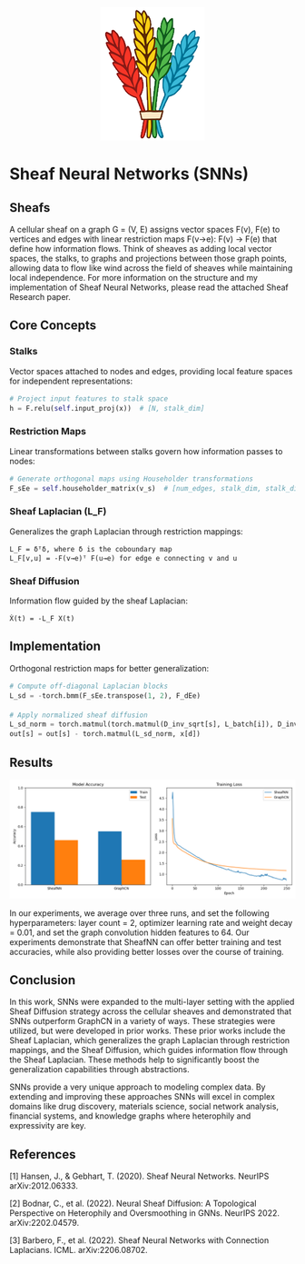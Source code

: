 ﻿<div align="center">
  <img src="images/sheafs.png" alt="Colorful Sheaf Illustration">
</div>

# Sheaf Neural Networks (SNNs)

## Sheafs

A cellular sheaf on a graph G = (V, E) assigns vector spaces F(v), F(e) to vertices and edges with linear restriction maps F(v→e): F(v) → F(e) that define how information flows. 
Think of sheaves as adding local vector spaces, the stalks, to graphs and projections between those graph points, allowing data to flow like wind across the field of sheaves while maintaining local independence.
For more information on the structure and my implementation of Sheaf Neural Networks, please read the attached Sheaf Research paper.

## Core Concepts

### Stalks
Vector spaces attached to nodes and edges, providing local feature spaces for independent representations:
```python
# Project input features to stalk space
h = F.relu(self.input_proj(x))  # [N, stalk_dim]
```

### Restriction Maps
Linear transformations between stalks govern how information passes to nodes:
```python
# Generate orthogonal maps using Householder transformations
F_sEe = self.householder_matrix(v_s)  # [num_edges, stalk_dim, stalk_dim]
```

### Sheaf Laplacian (L_F)
Generalizes the graph Laplacian through restriction mappings:
```
L_F = δᵀδ, where δ is the coboundary map
L_F[v,u] = -F(v→e)ᵀ F(u→e) for edge e connecting v and u
```

### Sheaf Diffusion
Information flow guided by the sheaf Laplacian:
```
Ẋ(t) = -L_F X(t)
```

## Implementation

Orthogonal restriction maps for better generalization:
```python
# Compute off-diagonal Laplacian blocks
L_sd = -torch.bmm(F_sEe.transpose(1, 2), F_dEe)

# Apply normalized sheaf diffusion
L_sd_norm = torch.matmul(torch.matmul(D_inv_sqrt[s], L_batch[i]), D_inv_sqrt[d])
out[s] = out[s] - torch.matmul(L_sd_norm, x[d])
```

## Results

![Sheaf vs Graph Network Comparison](images/model_comparison.png "SheafNN vs GraphCN Networks Comparison")

In our experiments, we average over three runs, and set the following hyperparameters: layer count = 2, optimizer learning rate and weight decay = 0.01, and set the graph convolution hidden features to 64.
Our experiments demonstrate that SheafNN can offer better training and test accuracies, while also providing better losses over the course of training.

## Conclusion

In this work, SNNs were expanded to the multi-layer setting with the applied Sheaf Diffusion strategy across the cellular sheaves and demonstrated that SNNs outperform GraphCN in a variety of ways. These strategies were utilized, but were developed in prior works. 
These prior works include the Sheaf Laplacian, which generalizes the graph Laplacian through restriction mappings, and the Sheaf Diffusion, which guides information flow through the Sheaf Laplacian. These methods help to significantly boost the generalization capabilities through abstractions.

SNNs provide a very unique approach to modeling complex data. By extending and improving these approaches SNNs will excel in complex domains like drug discovery, materials science, social network analysis, financial systems, and knowledge graphs where heterophily and expressivity are key.

## References

[1] Hansen, J., & Gebhart, T. (2020). Sheaf Neural Networks. NeurIPS arXiv:2012.06333.

[2] Bodnar, C., et al. (2022). Neural Sheaf Diffusion: A Topological Perspective on Heterophily and Oversmoothing in GNNs. NeurIPS 2022. arXiv:2202.04579.

[3] Barbero, F., et al. (2022). Sheaf Neural Networks with Connection Laplacians. ICML. arXiv:2206.08702.